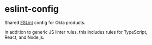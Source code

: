 # eslint-config

Shared [ESLint](https://eslint.org/) config for Okta products.

In addition to generic JS linter rules, this includes rules for TypeScript, React, and Node.js.

